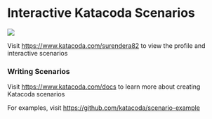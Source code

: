 # Interactive Katacoda Scenarios

[![](http://shields.katacoda.com/katacoda/surendera82/count.svg)](https://www.katacoda.com/surendera82 "Get your profile on Katacoda.com")

Visit https://www.katacoda.com/surendera82 to view the profile and interactive scenarios

### Writing Scenarios
Visit https://www.katacoda.com/docs to learn more about creating Katacoda scenarios

For examples, visit https://github.com/katacoda/scenario-example
